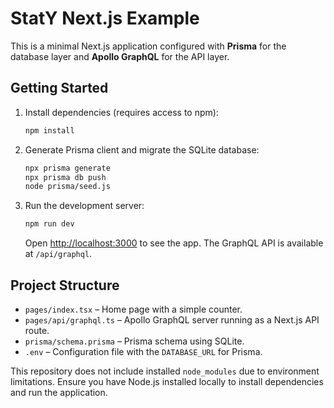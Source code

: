 # StatY Next.js Example

This is a minimal Next.js application configured with **Prisma** for the
database layer and **Apollo GraphQL** for the API layer.

## Getting Started

1. Install dependencies (requires access to npm):

   ```bash
   npm install
   ```

2. Generate Prisma client and migrate the SQLite database:

   ```bash
   npx prisma generate
   npx prisma db push
   node prisma/seed.js
   ```

3. Run the development server:

   ```bash
   npm run dev
   ```

   Open [http://localhost:3000](http://localhost:3000) to see the app. The
   GraphQL API is available at `/api/graphql`.

## Project Structure

- `pages/index.tsx` – Home page with a simple counter.
- `pages/api/graphql.ts` – Apollo GraphQL server running as a Next.js API
  route.
- `prisma/schema.prisma` – Prisma schema using SQLite.
- `.env` – Configuration file with the `DATABASE_URL` for Prisma.

This repository does not include installed `node_modules` due to environment
limitations. Ensure you have Node.js installed locally to install dependencies
and run the application.
